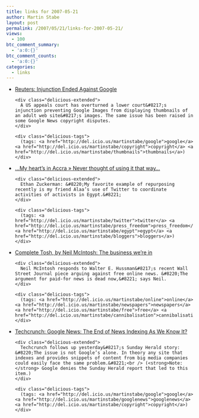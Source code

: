 ```yaml
---
title: links for 2007-05-21
author: Martin Stabe
layout: post
permalink: /2007/05/21/links-for-2007-05-21/
views:
  - 100
btc_comment_summary:
  - 'a:0:{}'
btc_comment_counts:
  - 'a:0:{}'
categories:
  - links
---
```

<ul class="delicious">
  <li>
    <div class="delicious-link">
      <a href="http://www.nytimes.com/2007/05/17/business/17legal.html?_r=2&#038;oref=slogin&#038;oref=slogin">Reuters: Injunction Ended Against Google</a>
    </div>
    
    <div class="delicious-extended">
      A US appeals court has overturned a lower court&#8217;s injunction preventing Google Images from displaying thumbnails of an adult web site&#8217;s images. The same issue has been raised in some Google News copyright disputes.
    </div>
    
    <div class="delicious-tags">
      (tags: <a href="http://del.icio.us/martinstabe/google">google</a> <a href="http://del.icio.us/martinstabe/copyright">copyright</a> <a href="http://del.icio.us/martinstabe/thumbnails">thumbnails</a>)
    </div>
  </li>
  
  <li>
    <div class="delicious-link">
      <a href="http://www.ethanzuckerman.com/blog/?p=1430">…My heart’s in Accra » Never thought of using it that way…</a>
    </div>
    
    <div class="delicious-extended">
      Ethan Zuckerman: &#8220;My favorite example of repurposing recently is my friend Alaa’s use of Twitter to coordinate activities of activists in Egypt.&#8221;
    </div>
    
    <div class="delicious-tags">
      (tags: <a href="http://del.icio.us/martinstabe/twitter">twitter</a> <a href="http://del.icio.us/martinstabe/press_freedom">press_freedom</a> <a href="http://del.icio.us/martinstabe/egypt">egypt</a> <a href="http://del.icio.us/martinstabe/bloggers">bloggers</a>)
    </div>
  </li>
  
  <li>
    <div class="delicious-link">
      <a href="http://www.completetosh.com/weblog/2007/05/the_business_we.html">Complete Tosh, by Neil McIntosh: The business we&#8217;re in</a>
    </div>
    
    <div class="delicious-extended">
      Neil McIntosh responds to Walter E. Hussman&#8217;s recent Wall Street Journal piece arguing against free online news. &#8220;The argument for paid-for news is dead now,&#8221; says Neil.
    </div>
    
    <div class="delicious-tags">
      (tags: <a href="http://del.icio.us/martinstabe/online">online</a> <a href="http://del.icio.us/martinstabe/newspapers">newspapers</a> <a href="http://del.icio.us/martinstabe/free">free</a> <a href="http://del.icio.us/martinstabe/cannibalisation">cannibalisation</a>)
    </div>
  </li>
  
  <li>
    <div class="delicious-link">
      <a href="http://www.techcrunch.com/2007/05/20/google-news-the-end-of-news-indexing-as-we-know-it/">Techcrunch: Google News: The End of News Indexing As We Know It?</a>
    </div>
    
    <div class="delicious-extended">
      Techcrunch follows up yesterday&#8217;s Sunday Herald story: &#8220;The issue is not Google’s alone. In theory any site that indexes and provides snippets of content from big media companies could easily face the same problem.&#8221;<br /> (<strong>Note:</strong> Google denies the Sunday Herald report that led to this item.)
    </div>
    
    <div class="delicious-tags">
      (tags: <a href="http://del.icio.us/martinstabe/google">google</a> <a href="http://del.icio.us/martinstabe/googlenews">googlenews</a> <a href="http://del.icio.us/martinstabe/copyright">copyright</a>)
    </div>
  </li>
</ul>